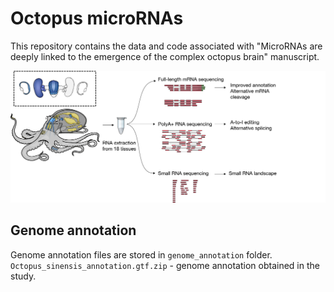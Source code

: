 # Octopus microRNAs
This repository contains the data and code associated with "MicroRNAs are deeply linked to the emergence of the complex octopus brain" manuscript. 

![Fig1](img/Fig1_github.png)

## Genome annotation   
Genome annotation files are stored in `genome_annotation` folder.   
`Octopus_sinensis_annotation.gtf.zip` - genome annotation obtained in the study.  
